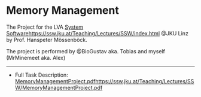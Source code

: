 # Memory Management
The Project for the LVA [System Software](https://ssw.jku.at/Teaching/Lectures/SSW/index.html)https://ssw.jku.at/Teaching/Lectures/SSW/index.html @JKU Linz by Prof. Hanspeter Mössenböck.

The project is performed by @BioGustav aka. Tobias and myself (MrMinemeet aka. Alex)

---
* Full Task Description: [MemoryManagementProject.pdf](https://ssw.jku.at/Teaching/Lectures/SSW/MemoryManagementProject.pdf)https://ssw.jku.at/Teaching/Lectures/SSW/MemoryManagementProject.pdf
